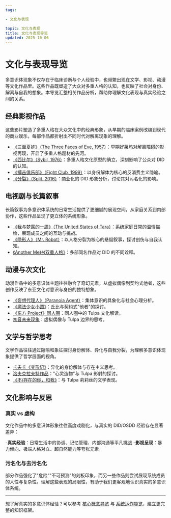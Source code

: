 ```yaml
---
tags:

- 文化与表现

topic: 文化与表现
title: 文化与表现导览
updated: 2025-10-06
---
```


# 文化与表现导览

多意识体现象不仅存在于临床诊断与个人经验中，也频繁出现在文学、影视、动漫等文化作品里。这些作品既塑造了大众对多重人格的认知，也反映了社会对身份、解离与自我的想象。本导览汇整相关作品分析，帮助你理解文化表现与真实经验之间的关系。

## 经典影视作品

这些影片塑造了多重人格在大众文化中的经典形象，从早期的临床案例改编到现代的商业娱乐，每部作品都折射出不同时代对解离现象的理解。

- [《三面夏娃》（The Three Faces of Eve, 1957）](entries/Three-Faces-Of-Eve-1957-Dissociation.md)：早期好莱坞对解离障碍的影视再现，开启了多重人格题材的先河。
- [《西比尔》（Sybil, 1976）](entries/Sybil-1976-Cultural-Prototype.md)：多重人格文化原型的确立，深刻影响了公众对 DID 的认知。
- [《搏击俱乐部》（Fight Club, 1999）](entries/Fight-Club-1999-Identity-Metaphor.md)：以身份解体为核心的反消费主义隐喻。
- [《分裂》（Split, 2016）](entries/Split-2016-DID-Representation.md)：商业化的 DID 形象分析，讨论其对污名化的影响。

## 电视剧与长篇叙事

长篇叙事为多意识体系统的日常生活提供了更细腻的展现空间，从家庭关系到内部协作，这些作品呈现了更立体的系统形象。

- [《我与梦露的一周》（The United States of Tara）](entries/United-States-Of-Tara-System-Daily-Life.md)：系统家庭日常的温情描绘，展现成员之间的互动与挑战。
- [《隐形人》（Mr. Robot）](entries/Mr-Robot-DID-Narrative.md)：以人格分裂为核心的悬疑叙事，探讨创伤与自我认知。
- [《Another Me》/《双重人格》](entries/Another-Me-DID-Depictions.md)：多部同名作品对 DID 的不同诠释。

## 动漫与次文化

动漫作品中的多意识体主题往往融合了奇幻元素，从虚拟偶像到契约式他者，这些创作反映了东亚文化对意识与身份的独特想象。

- [《妄想代理人》（Paranoia Agent）](entries/Paranoia-Agent-Collective-Consciousness.md)：集体意识的具象化与社会心理分析。
- [《魔法少女小圆》](entries/Madoka-Magica-Kyubey-Otherness.md)：丘比与契约式"他者"的探讨。
- [《东方 Project》同人圈](entries/Touhou-Tulpa-Fandom.md)：同人圈中的 Tulpa 文化解读。
- [初音未来现象](entries/Hatsune-Miku-Virtual-Idol-Tulpa-Boundary.md)：虚拟偶像与 Tulpa 边界的思考。

## 文学与哲学思考

文学作品往往通过隐喻和象征探讨身份解体、异化与自我分裂，为理解多意识体现象提供了哲学层面的视角。

- [卡夫卡《变形记》](entries/Kafka-Metamorphosis-Identity-Dissolution.md)：异化的身份解体与存在主义思考。
- [洛夫克拉夫特作品](entries/Lovecraft-Tulpa-Motifs.md)："心灵造物"与 Tulpa 影射的探讨。
- [《不/存在的你，和我》](entries/Nonexistent-You-And-Me-Tulpa-Lilith.md)：与 Tulpa 莉莉丝的文学表现。

## 文化影响与反思

### 真实 vs 虚构

文化作品中的多意识体形象往往高度戏剧化，与真实的 DID/OSDD 经验存在显著差异：

-**真实经验**：日常生活中的协调、记忆管理、内部沟通等平凡挑战
-**影视呈现**：暴力倾向、极端人格对立、超自然能力等夸张元素

### 污名化与去污名化

部分作品强化了"危险""不可预测"的刻板印象，而另一些作品则尝试展现系统成员的人性与复杂性。理解这些表现的局限性，有助于我们更客观地认识真实的多意识体系统。

---

想了解真实的多意识体经验？可以参考 [核心概念导览](entries/Core-Concepts-Guide.md) 与 [系统运作导览](System-Operations.md)，建立更完整的知识框架。
